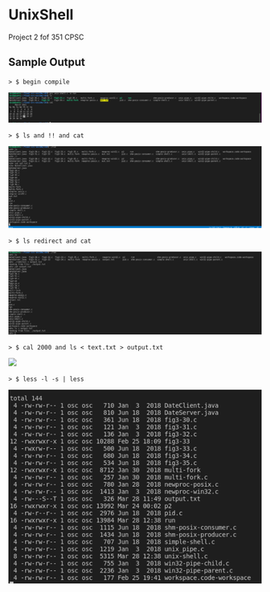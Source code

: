 # UnixShell
Project 2 fof 351 CPSC

## Sample Output
```
> $ begin compile 
```
![](/picture/begincompile.png)
```
> $ ls and !! and cat 
```
![](/picture/!!andcatTxtfiles.png)
```
> $ ls redirect and cat
```
![](/picture/Anotheroutput.png)
```
> $ cal 2000 and ls < text.txt > output.txt
```
![](/picture/CalendederOutput.png)
```
> $ less -l -s | less
```
![](/picture/lessoutput.png)
